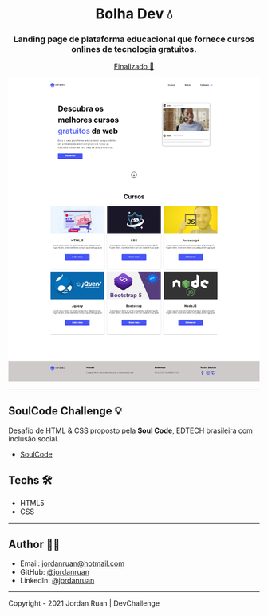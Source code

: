 <h1 align="center">Bolha Dev 💧</h1>
<h3 align="center">Landing page de plataforma educacional que fornece cursos onlines de tecnologia gratuitos.</h3>

<p align="center"><a href="https://jordanruan.github.io/bolhadev/" >Finalizado 🚀</a><p>

![banner](https://github.com/jordanruan/bolhadev/blob/master/assets/mockup%20desktop.png?raw=true)

---

## SoulCode Challenge 💡

Desafio de HTML & CSS proposto pela <strong>Soul Code</strong>, EDTECH brasileira com inclusão social.

- <a href="https://soulcodeacademy.org/">SoulCode</a>

## Techs 🛠

- HTML5
- CSS

---

## Author 👨‍💻

- Email: jordanruan@hotmail.com
- GitHub: [@jordanruan](https://github.com/jordanruan)
- LinkedIn: [@jordanruan](https://linkedin.com/in/jordanruan)

---

Copyright - 2021 Jordan Ruan | DevChallenge
